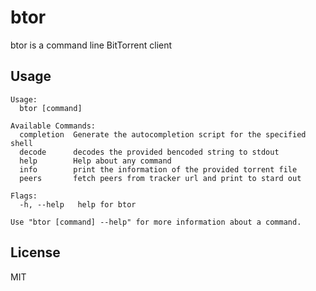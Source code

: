 # btor
btor is a command line BitTorrent client

## Usage

```
Usage:
  btor [command]

Available Commands:
  completion  Generate the autocompletion script for the specified shell
  decode      decodes the provided bencoded string to stdout
  help        Help about any command
  info        print the information of the provided torrent file
  peers       fetch peers from tracker url and print to stard out

Flags:
  -h, --help   help for btor

Use "btor [command] --help" for more information about a command.
```


## License
MIT
